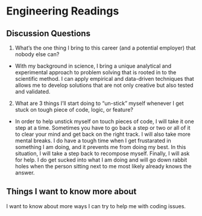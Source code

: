 # Engineering Readings

## Discussion Questions

1. What’s the one thing I bring to this career (and a potential employer) that nobody else can?

* With my background in science, I bring a unique analytical and experimental approach to problem solving that is rooted in to the scientific method. I can apply empirical and data-driven techniques that allows me to develop solutions that are not only creative but also tested and validated.

2. What are 3 things I’ll start doing to “un-stick” myself whenever I get stuck on tough piece of code, logic, or feature?

* In order to help unstick myself on touch pieces of code, I will take it one step at a time. Sometimes you have to go back a step or two or all of it to clear your mind and get back on the right track. I will also take more mental breaks. I do have a tough time when I get frustarated in something I am doing, and it prevents me from doing my best. In this situation, I will take a step back to recompose myself. Finally, I will ask for help. I do get sucked into what I am doing and will go down rabbit holes when the person sitting next to me most likely already knows the answer. 

## Things I want to know more about

I want to know about more ways I can try to help me with coding issues. 